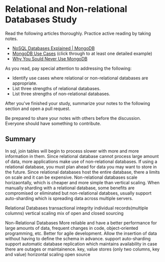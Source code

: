 # Relational and Non-relational Databases Study

Read the following articles thoroughly. Practice active reading by taking notes.

-   [NoSQL Databases Explained | MongoDB](https://www.mongodb.com/nosql-explained)
-   [MongoDB Use Cases](http://docs.mongodb.org/ecosystem/use-cases/) (click
    through to at least one detailed example)
-   [Why You Sould Never Use MongoDB](http://www.sarahmei.com/blog/2013/11/11/why-you-should-never-use-mongodb/)

As you read, pay special attention to addressing the following:

-   Identify use cases where relational or non-relational databases are
    appropriate.
-   List three strengths of relational databases.
-   List three strengths of non-relational databases.

After you've finished your study, summarize your notes to the following section
and open a pull request.

Be prepared to share your notes with others before the discussion. Everyone
should have something to contribute.

## Summary
In sql, join tables will begin to process slower with more and more information in them. Since relational database cannot process large amount of data, more applications make use of non-relational databases. If using a relational database, you must plan ahead for data you may want to store in the future. Since relational databases host the entire database, there a limits on scale and it can be expensive. Non-relational databases scale horizaontally, which is cheaper and more simple than vertical scaling. When manually sharding with a relational database, some benefits are compromised or eliminated but non-relational databses, usually support auto-sharding which is spreading data across multiple servers.

Relational Databases
transactional integrity
individual records(multiple columns)
vertical scaling
mix of open and closed sourcing

Non-Relational Databases
 More reliable and have a better performance for large amounts of data, frequent changes in code, object-oriented programming, etc.
 Better for agile development.
 Allow the insertion of data without having to define the schema in advance.
 support auto-sharding
 support automatic database replication which maintains availability in case there are outages or maintainence.
 key, value stores (only two columns, key and value)
 horizontal scaling
 open source
